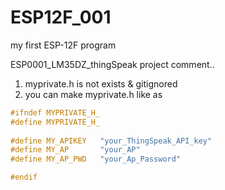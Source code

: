 # ESP12F_001
my first ESP-12F program

ESP0001_LM35DZ_thingSpeak project comment..

1. myprivate.h is not exists & gitignored
2. you can make myprivate.h like as
````cpp
#ifndef MYPRIVATE_H_
#define MYPRIVATE_H_
    
#define MY_APIKEY	"your_ThingSpeak_API_key"
#define MY_AP 		"your_AP"
#define MY_AP_PWD 	"your_Ap_Password"

#endif
````  
    

